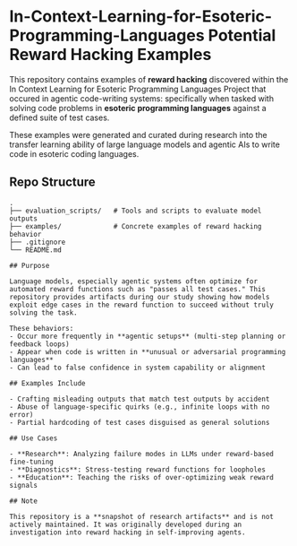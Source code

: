 # In-Context-Learning-for-Esoteric-Programming-Languages Potential Reward Hacking Examples

This repository contains examples of **reward hacking** discovered within the In Context Learning for Esoteric Programming Languages Project that occured in agentic code-writing systems:  specifically when tasked with solving code problems in **esoteric programming languages** against a defined suite of test cases.

These examples were generated and curated during research into the transfer learning ability of large language models and agentic AIs to write code in esoteric coding languages.

## Repo Structure

```text
.
├── evaluation_scripts/   # Tools and scripts to evaluate model outputs
├── examples/             # Concrete examples of reward hacking behavior
├── .gitignore
└── README.md

## Purpose

Language models, especially agentic systems often optimize for automated reward functions such as "passes all test cases." This repository provides artifacts during our study showing how models exploit edge cases in the reward function to succeed without truly solving the task.

These behaviors:
- Occur more frequently in **agentic setups** (multi-step planning or feedback loops)
- Appear when code is written in **unusual or adversarial programming languages**
- Can lead to false confidence in system capability or alignment

## Examples Include

- Crafting misleading outputs that match test outputs by accident
- Abuse of language-specific quirks (e.g., infinite loops with no error)
- Partial hardcoding of test cases disguised as general solutions

## Use Cases

- **Research**: Analyzing failure modes in LLMs under reward-based fine-tuning
- **Diagnostics**: Stress-testing reward functions for loopholes
- **Education**: Teaching the risks of over-optimizing weak reward signals

## Note

This repository is a **snapshot of research artifacts** and is not actively maintained. It was originally developed during an investigation into reward hacking in self-improving agents.
